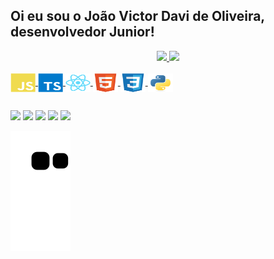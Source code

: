 <!--
Author: João Victor David de Oliveira (j.victordavid2@gmail.com)
README.md (c) 2022
Desc: description
Created:  2022-04-27T03:44:49.374Z
Modified: 2022-04-27T04:16:14.019Z
-->

## Oi eu sou o João Victor Davi de Oliveira, desenvolvedor Junior!

<div align="center">
  <a href="https://github.com/jvddavid">
  <img height="180em" src="https://github-readme-stats.vercel.app/api?username=jvddavid&show_icons=true&theme=highcontrast&include_all_commits=true&count_private=true"/>
  <img height="180em" src="https://github-readme-stats.vercel.app/api/top-langs/?username=jvddavid&layout=compact&langs_count=7&theme=highcontrast"/>
</div>
<div style="display: inline_block"><br>
  <img align="center" alt="Joao-Js" height="30" width="40" src="https://raw.githubusercontent.com/devicons/devicon/master/icons/javascript/javascript-plain.svg">
  <img align="center" alt="Joao-Ts" height="30" width="40" src="https://raw.githubusercontent.com/devicons/devicon/master/icons/typescript/typescript-plain.svg">
  <img align="center" alt="Joao-React" height="30" width="40" src="https://raw.githubusercontent.com/devicons/devicon/master/icons/react/react-original.svg">
  <img align="center" alt="Joao-HTML" height="30" width="40" src="https://raw.githubusercontent.com/devicons/devicon/master/icons/html5/html5-original.svg">
  <img align="center" alt="Joao-CSS" height="30" width="40" src="https://raw.githubusercontent.com/devicons/devicon/master/icons/css3/css3-original.svg">
  <img align="center" alt="Joao-Python" height="30" width="40" src="https://raw.githubusercontent.com/devicons/devicon/master/icons/python/python-original.svg">
</div>

##

<div>
 	<a href = "mailto:j.victordavid2@gmail.com"><img src="https://img.shields.io/badge/-Gmail-%23333?style=for-the-badge&logo=gmail&logoColor=white" target="_blank"></a>
 	<a href = "https://jvddavid.github.io"><img src="https://img.shields.io/badge/-Github Page-%23333?style=for-the-badge&logo=github&logoColor=white" target="_blank"></a>
  <a href="https://instagram.com/jvddavid" target="_blank"><img src="https://img.shields.io/badge/-Instagram-%23E4405F?style=for-the-badge&logo=instagram&logoColor=white" target="_blank"></a>
  <a href="https://www.linkedin.com/in/joão-victor-davi-abb8341a3" target="_blank"><img src="https://img.shields.io/badge/-LinkedIn-%230077B5?style=for-the-badge&logo=linkedin&logoColor=white" target="_blank"></a>
  <a href="https://api.whatsapp.com/send?phone=5534999475798&text=Oi, preciso de mais informações suas!" target="_blank" class="button button__small button__gray">
      <img src="https://img.shields.io/badge/-Whatsapp-%2300ff00?style=for-the-badge&logo=whatsapp&logoColor=white" target="_blank">
  </a>

![Snake animation](https://github.com/jvddavid/jvddavid/blob/output/github-contribution-grid-snake.svg)

</div>
